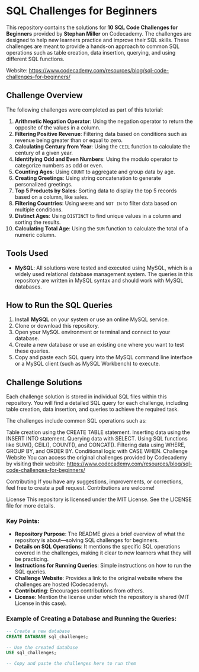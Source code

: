 # SQL Challenges for Beginners

This repository contains the solutions for **10 SQL Code Challenges for Beginners** provided by **Stephan Miller** on Codecademy. The challenges are designed to help new learners practice and improve their SQL skills. 
These challenges are meant to provide a hands-on approach to common SQL operations such as table creation, data insertion, querying, and using different SQL functions.

Website: https://www.codecademy.com/resources/blog/sql-code-challenges-for-beginners/

## Challenge Overview

The following challenges were completed as part of this tutorial:

1. **Arithmetic Negation Operator**: Using the negation operator to return the opposite of the values in a column.
2. **Filtering Positive Revenue**: Filtering data based on conditions such as revenue being greater than or equal to zero.
3. **Calculating Century from Year**: Using the `CEIL` function to calculate the century of a given year.
4. **Identifying Odd and Even Numbers**: Using the modulo operator to categorize numbers as odd or even.
5. **Counting Ages**: Using `COUNT` to aggregate and group data by age.
6. **Creating Greetings**: Using string concatenation to generate personalized greetings.
7. **Top 5 Products by Sales**: Sorting data to display the top 5 records based on a column, like sales.
8. **Filtering Countries**: Using `WHERE` and `NOT IN` to filter data based on multiple conditions.
9. **Distinct Ages**: Using `DISTINCT` to find unique values in a column and sorting the results.
10. **Calculating Total Age**: Using the `SUM` function to calculate the total of a numeric column.

## Tools Used

- **MySQL**: All solutions were tested and executed using MySQL, which is a widely used relational database management system. The queries in this repository are written in MySQL syntax and should work with MySQL databases.

## How to Run the SQL Queries

1. Install **MySQL** on your system or use an online MySQL service.
2. Clone or download this repository.
3. Open your MySQL environment or terminal and connect to your database.
4. Create a new database or use an existing one where you want to test these queries.
5. Copy and paste each SQL query into the MySQL command line interface or a MySQL client (such as MySQL Workbench) to execute.

## Challenge Solutions
Each challenge solution is stored in individual SQL files within this repository. You will find a detailed SQL query for each challenge, including table creation, data insertion, and queries to achieve the required task.

The challenges include common SQL operations such as:

Table creation using the CREATE TABLE statement.
Inserting data using the INSERT INTO statement.
Querying data with SELECT.
Using SQL functions like SUM(), CEIL(), COUNT(), and CONCAT().
Filtering data using WHERE, GROUP BY, and ORDER BY.
Conditional logic with CASE WHEN.
Challenge Website
You can access the original challenges provided by Codecademy by visiting their website:  https://www.codecademy.com/resources/blog/sql-code-challenges-for-beginners/

Contributing
If you have any suggestions, improvements, or corrections, feel free to create a pull request. Contributions are welcome!

License
This repository is licensed under the MIT License. See the LICENSE file for more details.


### Key Points:
- **Repository Purpose**: The README gives a brief overview of what the repository is about—solving SQL challenges for beginners.
- **Details on SQL Operations**: It mentions the specific SQL operations covered in the challenges, making it clear to new learners what they will be practicing.
- **Instructions for Running Queries**: Simple instructions on how to run the SQL queries.
- **Challenge Website**: Provides a link to the original website where the challenges are hosted (Codecademy).
- **Contributing**: Encourages contributions from others.
- **License**: Mention the license under which the repository is shared (MIT License in this case).

### Example of Creating a Database and Running the Queries:

```sql
-- Create a new database
CREATE DATABASE sql_challenges;

-- Use the created database
USE sql_challenges;

-- Copy and paste the challenges here to run them
